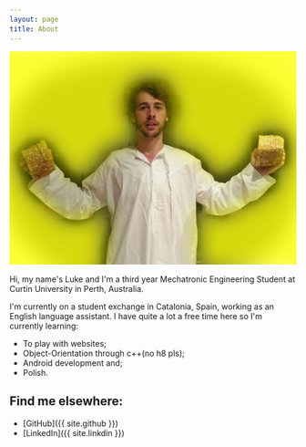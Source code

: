 ```yaml
---
layout: page
title: About
---
```


![A portrait of myself](/assets/goodv2.jpg)

Hi, my name's Luke and I'm a third year Mechatronic Engineering Student at Curtin University in Perth, Australia.

I'm currently on a student exchange in Catalonia, Spain, working as an English language assistant. I have quite a lot a free time here so I'm currently learning:

* To play with websites;
* Object-Orientation through c++(no h8 pls);
* Android development and;
* Polish.

<!-- This section will hopefully one day contain a more complete description of my achievements but for now I'll stick to some social media profiles
 so if you want to get in touch let me know through here: -->

## Find me elsewhere:

* [GitHub]({{ site.github }})
* [LinkedIn]({{ site.linkdin }})


